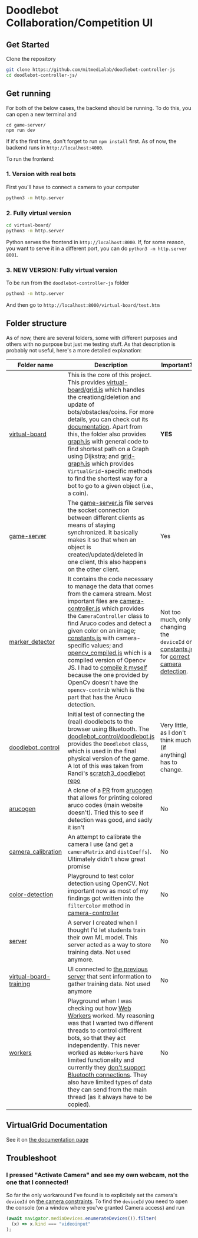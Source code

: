 # Doodlebot Collaboration/Competition UI

## Get Started

Clone the repository

```bash
git clone https://github.com/mitmedialab/doodlebot-controller-js
cd doodlebot-controller-js/
```

## Get running

For both of the below cases, the backend should be running. To do this, you can open a new terminal and

```
cd game-server/
npm run dev
```

If it's the first time, don't forget to run `npm install` first. As of now, the backend runs in `http://localhost:4000`.

To run the frontend:

### 1. Version with real bots

First you'll have to connect a camera to your computer

```bash
python3 -m http.server
```

### 2. Fully virtual version

```bash
cd virtual-board/
python3 -m http.server
```

Python serves the frontend in `http://localhost:8000`. If, for some reason, you want to serve it in a different port, you can do `python3 -m http.server 8001`.

### 3. NEW VERSION: Fully virtual version

To be run from the `doodlebot-controller-js` folder

```bash
python3 -m http.server
```

And then go to `http://localhost:8000/virtual-board/test.htm`

## Folder structure

As of now, there are several folders, some with different purposes and others with no purpose but just me testing stuff. As that description is probably not useful, here's a more detailed explanation:

| Folder name                                         | Description                                                                                                                                                                                                                                                                                                                                                                                                                                                                                                                                                                                                                                                                          | Important?                                                                                                                                                                                                  |
| --------------------------------------------------- | ------------------------------------------------------------------------------------------------------------------------------------------------------------------------------------------------------------------------------------------------------------------------------------------------------------------------------------------------------------------------------------------------------------------------------------------------------------------------------------------------------------------------------------------------------------------------------------------------------------------------------------------------------------------------------------ | ----------------------------------------------------------------------------------------------------------------------------------------------------------------------------------------------------------- |
| [virtual-board](./virtual-board/)                   | This is the core of this project. This provides [virtual-board/grid.js](./virtual-board/grid.js) which handles the creationg/deletion and update of bots/obstacles/coins. For more details, you can check out its [documentation](#documentation). Apart from this, the folder also provides [graph.js](./virtual-board/graph.js) with general code to find shortest path on a Graph using Dijkstra; and [grid-graph.js](./virtual-board/grid-graph.js) which provides `VirtualGrid`-specific methods to find the shortest way for a bot to go to a given object (i.e., a coin).                                                                                                     | **YES**                                                                                                                                                                                                     |
| [game-server](./game-server/)                       | The [game-server.js](./game-server/game-server.js) file serves the socket connection between different clients as means of staying synchronized. It basically makes it so that when an object is created/updated/deleted in one client, this also happens on the other client.                                                                                                                                                                                                                                                                                                                                                                                                       | Yes                                                                                                                                                                                                         |
| [marker_detector](./marker_detector/)               | It contains the code necessary to manage the data that comes from the camera stream. Most important files are [camera-controller.js](./marker_detector/camera-controller.js) which provides the `CameraController` class to find Aruco codes and detect a given color on an image; [constants.js](./marker_detector/constants.js) with camera-specific values; and [opencv_compiled.js](./marker_detector/opencv_compiled.js) which is a compiled version of Opencv JS. I had to [compile it myself](https://docs.opencv.org/3.4/d4/da1/tutorial_js_setup.html) because the one provided by OpenCv doesn't have the `opencv-contrib` which is the part that has the Aruco detection. | Not too much, only changing the `deviceId` on [constants.js](./marker_detector/constants.js) for [correct camera detection](#i-pressed-activate-camera-and-see-my-own-webcam-not-the-one-that-i-connected). |
| [doodlebot_control](./doodlebot_control/)           | Initial test of connecting the (real) doodlebots to the browser using Bluetooth. The [doodlebot_control/doodlebot.js](./doodlebot_control/doodlebot.js) provides the `Doodlebot` class, which is used in the final physical version of the game. A lot of this was taken from Randi's [scratch3_doodlebot repo](https://github.com/mitmedialab/prg-extension-boilerplate/tree/robotdev/packages/scratch-vm/src/extensions/scratch3_doodlebot)                                                                                                                                                                                                                                        | Very little, as I don't think much (if anything) has to change.                                                                                                                                             |
| [arucogen](./arucogen/)                             | A clone of a [PR](https://github.com/vwvw/arucogen) from [arucogen](https://chev.me/arucogen/) that allows for printing colored aruco codes (main website doesn't). Tried this to see if detection was good, and sadly it isn't                                                                                                                                                                                                                                                                                                                                                                                                                                                      | No                                                                                                                                                                                                          |
| [camera_calibration](./camera_calibration/)         | An attempt to calibrate the camera I use (and get a `cameraMatrix` and `distCoeffs`). Ultimately didn't show great promise                                                                                                                                                                                                                                                                                                                                                                                                                                                                                                                                                           | No                                                                                                                                                                                                          |
| [color-detection](./color-detection/)               | Playground to test color detection using OpenCV. Not important now as most of my findings got written into the `filterColor` method in [camera-controller](./marker_detector/camera-controller.js)                                                                                                                                                                                                                                                                                                                                                                                                                                                                                   | No                                                                                                                                                                                                          |
| [server](./server/)                                 | A server I created when I thought I'd let students train their own ML model. This server acted as a way to store training data. Not used anymore.                                                                                                                                                                                                                                                                                                                                                                                                                                                                                                                                    | No                                                                                                                                                                                                          |
| [virtual-board-training](./virtual-board-training/) | UI connected to [the previous server](./server/) that sent information to gather training data. Not used anymore                                                                                                                                                                                                                                                                                                                                                                                                                                                                                                                                                                     | No                                                                                                                                                                                                          |
| [workers](./workers/)                               | Playground when I was checking out how [Web Workers](https://developer.mozilla.org/en-US/docs/Web/API/Web_Workers_API/Using_web_workers) worked. My reasoning was that I wanted two different threads to control different bots, so that they act independently. This never worked as `WebWorker`s have limited functionality and currently they [don't support Bluetooth connections](https://github.com/WebBluetoothCG/web-bluetooth/issues/422). They also have limited types of data they can send from the main thread (as it always have to be copied).                                                                                                                        | No                                                                                                                                                                                                          |

## VirtualGrid Documentation

See it on [the documentation page](./virtual-grid-documentation.md)

## Troubleshoot

### I pressed "Activate Camera" and see my own webcam, not the one that I connected!

So far the only workaround I've found is to explicitely set the camera's `deviceId` on [the camera constraints](./marker_detector/constants.js). To find the `deviceId` you need to open the console (on a window where you've granted Camera access) and run

```javascript
(await navigator.mediaDevices.enumerateDevices()).filter(
  (x) => x.kind === "videoinput"
);
```
